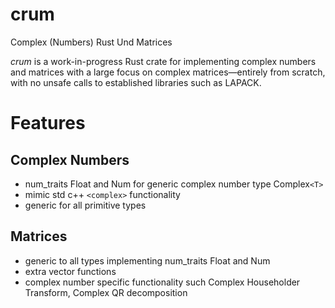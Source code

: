 # crum
Complex (Numbers) Rust Und Matrices

*crum* is a work-in-progress Rust crate for implementing complex numbers and matrices with a large focus on complex matrices—entirely from scratch, with no unsafe calls to established libraries such as LAPACK.

# Features
## Complex Numbers
- num_traits Float and Num for generic complex number type Complex`<T>`
- mimic std c++ `<complex>` functionality
- generic for all primitive types

## Matrices
- generic to all types implementing num_traits Float and Num
- extra vector functions
- complex number specific functionality such Complex Householder Transform, Complex QR decomposition
